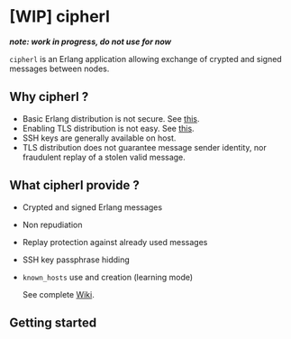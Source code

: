 # [WIP] cipherl

**_note: work in progress, do not use for now_**

`cipherl` is an Erlang application allowing exchange of crypted and signed messages between nodes.

## Why cipherl ?

- Basic Erlang distribution is not secure.  See [this](https://www.erlang.org/doc/reference_manual/distributed.html#security).
- Enabling TLS distribution is not easy. See [this](https://www.erlang.org/doc/apps/ssl/ssl_distribution.html).
- SSH keys are generally available on host.
- TLS distribution does not guarantee message sender identity, nor fraudulent replay of a stolen valid message.

## What cipherl provide ?

- Crypted and signed Erlang messages
- Non repudiation
- Replay protection against already used messages
- SSH key passphrase hidding
- `known_hosts` use and creation (learning mode)

   See complete [Wiki](https://github.com/crownedgrouse/cipherl/wiki).

## Getting started

